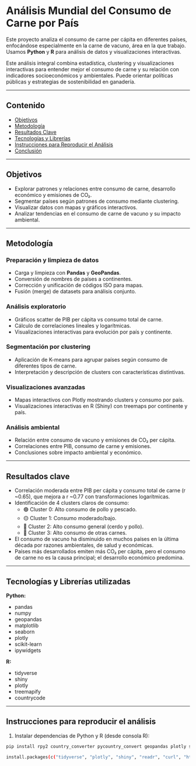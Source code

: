 # Análisis Mundial del Consumo de Carne por País

Este proyecto analiza el consumo de carne per cápita en diferentes países, enfocándose especialmente en la carne de vacuno, área en la que trabajo. Usamos **Python** y **R** para análisis de datos y visualizaciones interactivas.

Este análisis integral combina estadística, clustering y visualizaciones interactivas para entender mejor el consumo de carne y su relación con indicadores socioeconómicos y ambientales. Puede orientar políticas públicas y estrategias de sostenibilidad en ganadería.



---

## Contenido

- [Objetivos](#objetivos)  
- [Metodología](#metodología)  
- [Resultados Clave](#resultados-clave)  
- [Tecnologías y Librerías](#tecnologías-y-librerías)  
- [Instrucciones para Reproducir el Análisis](#instrucciones-para-reproducir-el-análisis)  
- [Conclusión](#conclusión)  

---

## Objetivos

- Explorar patrones y relaciones entre consumo de carne, desarrollo económico y emisiones de CO₂.  
- Segmentar países según patrones de consumo mediante clustering.  
- Visualizar datos con mapas y gráficos interactivos.  
- Analizar tendencias en el consumo de carne de vacuno y su impacto ambiental.

---

## Metodología

### Preparación y limpieza de datos

- Carga y limpieza con **Pandas** y **GeoPandas**.  
- Conversión de nombres de países a continentes.  
- Corrección y unificación de códigos ISO para mapas.  
- Fusión (merge) de datasets para análisis conjunto.

### Análisis exploratorio

- Gráficos scatter de PIB per cápita vs consumo total de carne.  
- Cálculo de correlaciones lineales y logarítmicas.  
- Visualizaciones interactivas para evolución por país y continente.

### Segmentación por clustering

- Aplicación de K-means para agrupar países según consumo de diferentes tipos de carne.  
- Interpretación y descripción de clusters con características distintivas.

### Visualizaciones avanzadas

- Mapas interactivos con Plotly mostrando clusters y consumo por país.  
- Visualizaciones interactivas en R (Shiny) con treemaps por continente y país.

### Análisis ambiental

- Relación entre consumo de vacuno y emisiones de CO₂ per cápita.  
- Correlaciones entre PIB, consumo de carne y emisiones.  
- Conclusiones sobre impacto ambiental y económico.

---

## Resultados clave

- Correlación moderada entre PIB per cápita y consumo total de carne (r ~0.65), que mejora a r ~0.77 con transformaciones logarítmicas.  
- Identificación de 4 clusters claros de consumo:  
  - 🟢 Cluster 0: Alto consumo de pollo y pescado.  
  - 🟡 Cluster 1: Consumo moderado/bajo.  
  - 🔵 Cluster 2: Alto consumo general (cerdo y pollo).  
  - 🔴 Cluster 3: Alto consumo de otras carnes.  
- El consumo de vacuno ha disminuido en muchos países en la última década por razones ambientales, de salud y económicas.  
- Países más desarrollados emiten más CO₂ per cápita, pero el consumo de carne no es la causa principal; el desarrollo económico predomina.

---

## Tecnologías y Librerías utilizadas

**Python:**  
- pandas  
- numpy  
- geopandas  
- matplotlib  
- seaborn  
- plotly  
- scikit-learn  
- ipywidgets  

**R:**  
- tidyverse  
- shiny  
- plotly  
- treemapify  
- countrycode  

---

## Instrucciones para reproducir el análisis

1. Instalar dependencias de Python y R (desde consola R):

```bash
pip install rpy2 country_converter pycountry_convert geopandas plotly seaborn ipywidgets

install.packages(c("tidyverse", "plotly", "shiny", "readr", "curl", "httr", "treemapify"), repos="https://cloud.r-project.org/")




